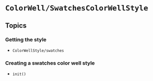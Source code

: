 # ``ColorWell/SwatchesColorWellStyle``

## Topics

### Getting the style

- ``ColorWellStyle/swatches``

### Creating a swatches color well style

- ``init()``

